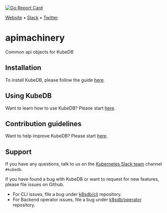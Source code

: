 [![Go Report Card](https://goreportcard.com/badge/github.com/kubedb/apimachinery)](https://goreportcard.com/report/github.com/kubedb/apimachinery)

[Website](https://kubedb.com) • [Slack](http://slack.kubernetes.io) • [Twitter](https://twitter.com/KubeDB)

# apimachinery
Common api objects for KubeDB

## Installation
To install KubeDB, please follow the guide [here](https://github.com/kubedb/cli/blob/master/docs/install.md).

## Using KubeDB
Want to learn how to use KubeDB? Please start [here](https://github.com/kubedb/cli/blob/master/docs/tutorials/README.md).

## Contribution guidelines
Want to help improve KubeDB? Please start [here](https://github.com/kubedb/cli/blob/master/CONTRIBUTING.md).

## Support
If you have any questions, talk to us on the [Kubernetes Slack team](http://slack.kubernetes.io/) channel `#kubedb`.

If you have found a bug with KubeDB or want to request for new features, please file issues on Github.
 - For CLI issues, file a bug under [k8sdb/cli](https://github.com/kubedb/cli) repository.
 - For Backend operator issues, file a bug under [k8sdb/operator](https://github.com/kubedb/operator) repository.
